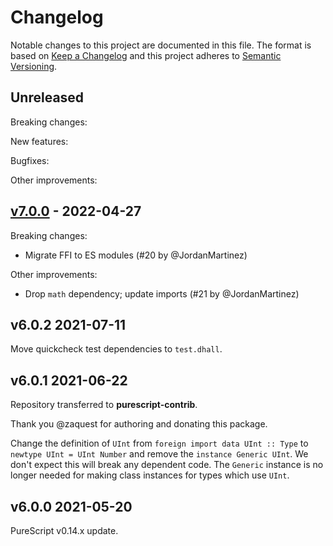 # Changelog

Notable changes to this project are documented in this file. The format is based on [Keep a Changelog](https://keepachangelog.com/en/1.0.0/) and this project adheres to [Semantic Versioning](https://semver.org/spec/v2.0.0.html).


## Unreleased

Breaking changes:

New features:

Bugfixes:

Other improvements:

## [v7.0.0](https://github.com/purescript-contrib/purescript-uint/releases/tag/v7.0.0) - 2022-04-27

Breaking changes:
- Migrate FFI to ES modules (#20 by @JordanMartinez)

Other improvements:
- Drop `math` dependency; update imports (#21 by @JordanMartinez)

## v6.0.2 2021-07-11

Move quickcheck test dependencies to `test.dhall`.

## v6.0.1 2021-06-22

Repository transferred to __purescript-contrib__.

Thank you @zaquest for authoring and donating this package.

Change the definition of `UInt` from `foreign import data UInt :: Type`
to `newtype UInt = UInt Number` and
remove the `instance Generic UInt`. We don't expect this will break
any dependent code. The `Generic` instance is no longer needed for making
class instances for types which use `UInt`.

## v6.0.0 2021-05-20

PureScript v0.14.x update.
